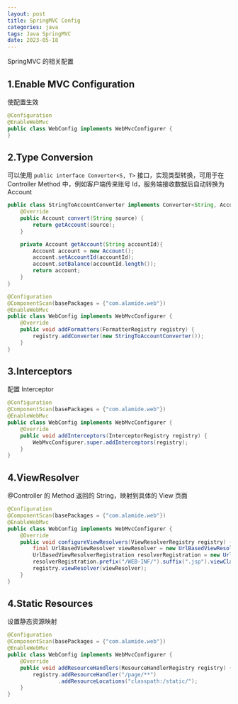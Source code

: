```yaml
---
layout: post
title: SpringMVC Config
categories: java
tags: Java SpringMVC
date: 2023-05-18
---
```

SpringMVC 的相关配置
<!--more-->
## 1.Enable MVC Configuration
使配置生效
```java
@Configuration
@EnableWebMvc
public class WebConfig implements WebMvcConfigurer {
}
```

## 2.Type Conversion
可以使用 `public interface Converter<S, T>` 接口，实现类型转换，可用于在 Controller Method 中，例如客户端传来账号 Id，服务端接收数据后自动转换为 Account
```java
public class StringToAccountConverter implements Converter<String, Account> {
    @Override
    public Account convert(String source) {
        return getAccount(source);
    }

    private Account getAccount(String accountId){
        Account account = new Account();
        account.setAccountId(accountId);
        account.setBalance(accountId.length());
        return account;
    }
}

@Configuration
@ComponentScan(basePackages = {"com.alamide.web"})
@EnableWebMvc
public class WebConfig implements WebMvcConfigurer {
    @Override
    public void addFormatters(FormatterRegistry registry) {
        registry.addConverter(new StringToAccountConverter());
    }
}
```

## 3.Interceptors
配置 Interceptor
```java
@Configuration
@ComponentScan(basePackages = {"com.alamide.web"})
@EnableWebMvc
public class WebConfig implements WebMvcConfigurer {
    @Override
    public void addInterceptors(InterceptorRegistry registry) {
        WebMvcConfigurer.super.addInterceptors(registry);
    }
}
```

## 4.ViewResolver
@Controller 的 Method 返回的 String，映射到具体的 View 页面
```java
@Configuration
@ComponentScan(basePackages = {"com.alamide.web"})
@EnableWebMvc
public class WebConfig implements WebMvcConfigurer {
    @Override
    public void configureViewResolvers(ViewResolverRegistry registry) {
        final UrlBasedViewResolver viewResolver = new UrlBasedViewResolver();
        UrlBasedViewResolverRegistration resolverRegistration = new UrlBasedViewResolverRegistration(viewResolver);
        resolverRegistration.prefix("/WEB-INF/").suffix(".jsp").viewClass(InternalResourceView.class);
        registry.viewResolver(viewResolver);
    }
}
```

## 4.Static Resources
设置静态资源映射
```java
@Configuration
@ComponentScan(basePackages = {"com.alamide.web"})
@EnableWebMvc
public class WebConfig implements WebMvcConfigurer {
    @Override
    public void addResourceHandlers(ResourceHandlerRegistry registry) {
        registry.addResourceHandler("/page/**")
                .addResourceLocations("classpath:/static/");
    }
}
```